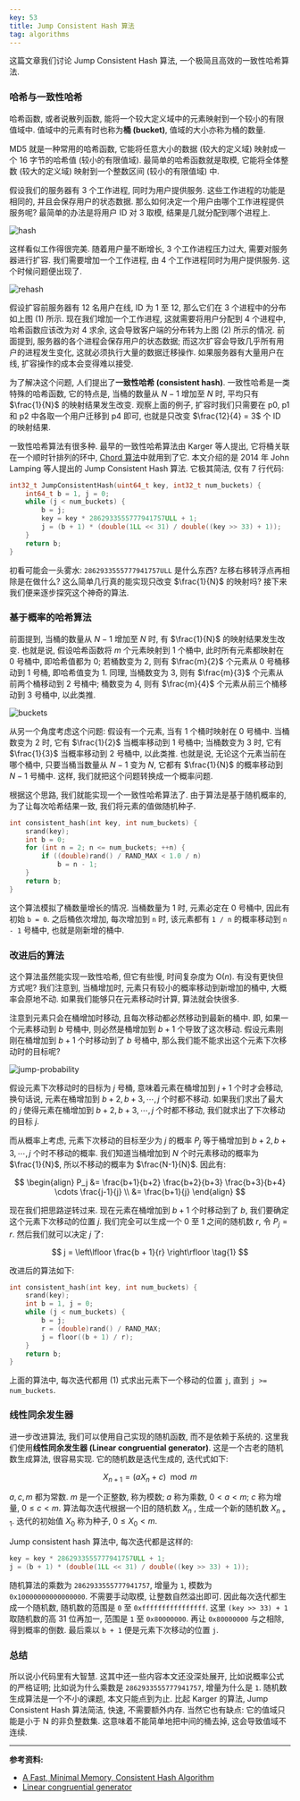 ```yaml
---
key: 53
title: Jump Consistent Hash 算法
tag: algorithms
---
```


这篇文章我们讨论 Jump Consistent Hash 算法, 一个极简且高效的一致性哈希算法.

### 哈希与一致性哈希

哈希函数, 或者说散列函数, 能将一个较大定义域中的元素映射到一个较小的有限值域中. 值域中的元素有时也称为**桶 (bucket)**, 值域的大小亦称为桶的数量.

MD5 就是一种常用的哈希函数, 它能将任意大小的数据 (较大的定义域) 映射成一个 16 字节的哈希值 (较小的有限值域). 最简单的哈希函数就是取模, 它能将全体整数 (较大的定义域) 映射到一个整数区间 (较小的有限值域) 中.

假设我们的服务器有 3 个工作进程, 同时为用户提供服务. 这些工作进程的功能是相同的, 并且会保存用户的状态数据. 那么如何决定一个用户由哪个工作进程提供服务呢? 最简单的办法是将用户 ID 对 3 取模, 结果是几就分配到哪个进程上.

![hash](/assets/images/jump-consistent-hash_1.svg)

这样看似工作得很完美. 随着用户量不断增长, 3 个工作进程压力过大, 需要对服务器进行扩容. 我们需要增加一个工作进程, 由 4 个工作进程同时为用户提供服务. 这个时候问题便出现了.

![rehash](/assets/images/jump-consistent-hash_2.svg)

假设扩容前服务器有 12 名用户在线, ID 为 1 至 12, 那么它们在 3 个进程中的分布如上图 (1) 所示. 现在我们增加一个工作进程, 这就需要将用户分配到 4 个进程中, 哈希函数应该改为对 4 求余, 这会导致客户端的分布转为上图 (2) 所示的情况. 前面提到, 服务器的各个进程会保存用户的状态数据; 而这次扩容会导致几乎所有用户的进程发生变化, 这就必须执行大量的数据迁移操作. 如果服务器有大量用户在线, 扩容操作的成本会变得难以接受.

为了解决这个问题, 人们提出了**一致性哈希 (consistent hash)**. 一致性哈希是一类特殊的哈希函数, 它的特点是, 当桶的数量从 $N-1$ 增加至 $N$ 时, 平均只有 $\frac{1}{N}$ 的映射结果发生改变. 观察上面的例子, 扩容时我们只需要在 p0, p1 和 p2 中各取一个用户迁移到 p4 即可, 也就是只改变 $\frac{12}{4} = 3$ 个 ID 的映射结果.

一致性哈希算法有很多种. 最早的一致性哈希算法由 Karger 等人提出, 它将桶关联在一个顺时针排列的环中, [Chord 算法](/2020/03/06/dht-and-p2p.html#3-chord-%E7%AE%97%E6%B3%95)中就用到了它. 本文介绍的是 2014 年 John Lamping 等人提出的 Jump Consistent Hash 算法. 它极其简洁, 仅有 7 行代码:

```c++
int32_t JumpConsistentHash(uint64_t key, int32_t num_buckets) {
    int64_t b = 1, j = 0;
    while (j < num_buckets) {
        b = j;
        key = key * 2862933555777941757ULL + 1;
        j = (b + 1) * (double(1LL << 31) / double((key >> 33) + 1));
    }
    return b;
}
```

初看可能会一头雾水: `2862933555777941757ULL` 是什么东西? 左移右移转浮点再相除是在做什么? 这么简单几行真的能实现只改变 $\frac{1}{N}$ 的映射吗? 接下来我们便来逐步探究这个神奇的算法.

### 基于概率的哈希算法

前面提到, 当桶的数量从 $N-1$ 增加至 $N$ 时, 有 $\frac{1}{N}$ 的映射结果发生改变. 也就是说, 假设哈希函数将 $m$ 个元素映射到 1 个桶中, 此时所有元素都映射在 0 号桶中, 即哈希值都为 0; 若桶数变为 2, 则有 $\frac{m}{2}$ 个元素从 0 号桶移动到 1 号桶, 即哈希值变为 1. 同理, 当桶数变为 3, 则有 $\frac{m}{3}$ 个元素从前两个桶移动到 2 号桶中; 桶数变为 4, 则有 $\frac{m}{4}$ 个元素从前三个桶移动到 3 号桶中, 以此类推.

![buckets](/assets/images/jump-consistent-hash_3.svg)

从另一个角度考虑这个问题: 假设有一个元素, 当有 1 个桶时映射在 0 号桶中. 当桶数变为 2 时, 它有 $\frac{1}{2}$ 当概率移动到 1 号桶中; 当桶数变为 3 时, 它有 $\frac{1}{3}$ 当概率移动到 2 号桶中, 以此类推. 也就是说, 无论这个元素当前在哪个桶中, 只要当桶当数量从 $N-1$ 变为 $N$, 它都有 $\frac{1}{N}$ 的概率移动到 $N-1$ 号桶中. 这样, 我们就把这个问题转换成一个概率问题.

根据这个思路, 我们就能实现一个一致性哈希算法了. 由于算法是基于随机概率的, 为了让每次哈希结果一致, 我们将元素的值做随机种子.

```c++
int consistent_hash(int key, int num_buckets) {
    srand(key);
    int b = 0;
    for (int n = 2; n <= num_buckets; ++n) {
        if ((double)rand() / RAND_MAX < 1.0 / n)
            b = n - 1;
    }
    return b;
}
```

这个算法模拟了桶数量增长的情况. 当桶数量为 1 时, 元素必定在 0 号桶中, 因此有初始 `b = 0`. 之后桶依次增加, 每次增加到 `n` 时, 该元素都有 `1 / n` 的概率移动到 `n - 1` 号桶中, 也就是刚新增的桶中.

### 改进后的算法

这个算法虽然能实现一致性哈希, 但它有些慢, 时间复杂度为 $\mathrm{O}(n)$. 有没有更快但方式呢? 我们注意到, 当桶增加时, 元素只有较小的概率移动到新增加的桶中, 大概率会原地不动. 如果我们能够只在元素移动时计算, 算法就会快很多.

注意到元素只会在桶增加时移动, 且每次移动都必然移动到最新的桶中. 即, 如果一个元素移动到 $b$ 号桶中, 则必然是桶增加到 $b+1$ 个导致了这次移动. 假设元素刚刚在桶增加到 $b + 1$ 个时移动到了 $b$ 号桶中, 那么我们能不能求出这个元素下次移动时的目标呢?

![jump-probability](/assets/images/jump-consistent-hash_4.svg)

假设元素下次移动时的目标为 $j$ 号桶, 意味着元素在桶增加到 $j + 1$ 个时才会移动, 换句话说, 元素在桶增加到 $b+2, b+3, \cdots, j$ 个时都不移动. 如果我们求出了最大的 $j$ 使得元素在桶增加到 $b+2, b+3, \cdots, j$ 个时都不移动, 我们就求出了下次移动的目标 $j$.

而从概率上考虑, 元素下次移动的目标至少为 $j$ 的概率 $P_j$ 等于桶增加到 $b+2, b+3, \cdots, j$ 个时不移动的概率. 我们知道当桶增加到 $N$ 个时元素移动的概率为 $\frac{1}{N}$, 所以不移动的概率为 $\frac{N-1}{N}$. 因此有:

$$
\begin{align}
P_j &= \frac{b+1}{b+2} \frac{b+2}{b+3} \frac{b+3}{b+4} \cdots \frac{j-1}{j} \\
    &= \frac{b+1}{j}
\end{align}
$$

现在我们把思路逆转过来. 现在元素在桶增加到 $b+1$ 个时移动到了 $b$, 我们要确定这个元素下次移动的位置 $j$. 我们完全可以生成一个 0 至 1 之间的随机数 $r$, 令 $P_j = r$. 然后我们就可以决定 $j$ 了:

$$
j = \left\lfloor \frac{b + 1}{r} \right\rfloor \tag{1}
$$

改进后的算法如下:

```c++
int consistent_hash(int key, int num_buckets) {
    srand(key);
    int b = 1, j = 0;
    while (j < num_buckets) {
        b = j;
        r = (double)rand() / RAND_MAX;
        j = floor((b + 1) / r);
    }
    return b;
}
```

上面的算法中, 每次迭代都用 (1) 式求出元素下一个移动的位置 `j`, 直到 `j >= num_buckets`.

### 线性同余发生器

进一步改进算法, 我们可以使用自己实现的随机函数, 而不是依赖于系统的. 这里我们使用**线性同余发生器 (Linear congruential generator)**. 这是一个古老的随机数生成算法, 很容易实现. 它的随机数是迭代生成的, 迭代式如下:

$$
X_{n+1} = (aX_n + c) \mod m
$$

$a, c, m$ 都为常数. $m$ 是一个正整数, 称为模数; $a$ 称为乘数, $0 \lt a \lt m$; $c$ 称为增量, $0 \le c \lt m$. 算法每次迭代根据一个旧的随机数 $X_n$ , 生成一个新的随机数 $X_{n+1}$. 迭代的初始值 $X_0$ 称为种子, $0 \le X_0 \lt m$.

Jump consistent hash 算法中, 每次迭代都是这样的:

```c++
key = key * 2862933555777941757ULL + 1;
j = (b + 1) * (double(1LL << 31) / double((key >> 33) + 1));
```

随机算法的乘数为 `2862933555777941757`, 增量为 `1`, 模数为 `0x10000000000000000`. 不需要手动取模, 让整数自然溢出即可. 因此每次迭代都生成一个随机数, 随机数的范围是 `0` 至 `0xffffffffffffffff`. 这里 `(key >> 33) + 1` 取随机数的高 31 位再加一, 范围是 `1` 至 `0x80000000`. 再让 `0x80000000` 与之相除, 得到概率的倒数. 最后乘以 `b + 1` 便是元素下次移动的位置 `j`.

### 总结

所以说小代码里有大智慧. 这其中还一些内容本文还没深处展开, 比如说概率公式的严格证明; 比如说为什么乘数是 `2862933555777941757`, 增量为什么是 `1`. 随机数生成算法是一个不小的课题, 本文只能点到为止. 比起 Karger 的算法, Jump Consistent Hash 算法简洁, 快速, 不需要额外内存. 当然它也有缺点: 它的值域只能是小于 N 的非负整数集. 这意味着不能简单地把中间的桶去掉, 这会导致值域不连续.

***

**参考资料:**
- [A Fast, Minimal Memory, Consistent Hash Algorithm](https://arxiv.org/abs/1406.2294)
- [Linear congruential generator](https://en.wikipedia.org/wiki/Linear_congruential_generator)
